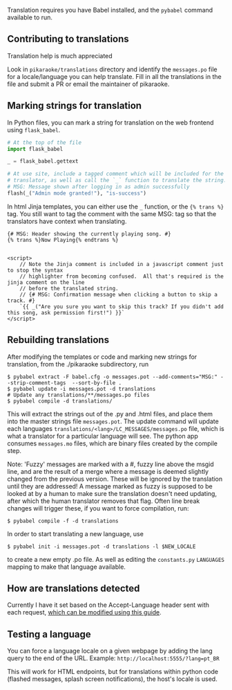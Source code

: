 Translation requires you have Babel installed, and the `pybabel` command available to run.

## Contributing to translations

Translation help is much appreciated

Look in `pikaraoke/translations` directory and identify the `messages.po` file for a locale/language you can help translate. Fill in all the translations in the file and submit a PR or email the maintainer of pikaraoke.

## Marking strings for translation

In Python files, you can mark a string for translation on the web frontend using `flask_babel`.

```python
# At the top of the file
import flask_babel

_ = flask_babel.gettext

# At use site, include a tagged comment which will be included for the
# translator, as well as call the `_` function to translate the string.
# MSG: Message shown after logging in as admin successfully
flash(_("Admin mode granted!"), "is-success")
```

In html Jinja templates, you can either use the `_` function, or the `{% trans %}` tag.
You still want to tag the comment with the same MSG: tag so that the translators have context
when translating.

```jinja
{# MSG: Header showing the currently playing song. #}
{% trans %}Now Playing{% endtrans %}


<script>
    // Note the Jinja comment is included in a javascript comment just to stop the syntax
    // highlighter from becoming confused.  All that's required is the jinja comment on the line
    // before the translated string.
    // {# MSG: Confirmation message when clicking a button to skip a track. #}
    `{{ _("Are you sure you want to skip this track? If you didn't add this song, ask permission first!") }}`
</script>
```

## Rebuilding translations

After modifying the templates or code and marking new strings for translation,
from the ./pikaraoke subdirectory, run

```shell
$ pybabel extract -F babel.cfg -o messages.pot --add-comments="MSG:" --strip-comment-tags  --sort-by-file .
$ pybabel update -i messages.pot -d translations
# Update any translations/**/messages.po files
$ pybabel compile -d translations/
```

This will extract the strings out of the .py and .html files, and place them into the master strings file `messages.pot`.
The update command will update each languages `translations/<lang>/LC_MESSAGES/messages.po`
file, which is what a translator for a particular language will see. The python app consumes `messages.mo` files,
which are binary files created by the compile step.

Note: 'Fuzzy' messages are marked with a #, fuzzy line above the msgid line, and are the result of a merge where a message is deemed slightly changed from the previous version. These will be ignored by the translation until they are addressed! A message marked as fuzzy is supposed to be looked at by a human to make sure the translation doesn't need updating, after which the human translator removes that flag. Often line break changes will trigger these, if you want to force compilation, run:

```shell
$ pybabel compile -f -d translations
```

In order to start translating a new language, use

```shell
$ pybabel init -i messages.pot -d translations -l $NEW_LOCALE
```

to create a new empty .po file.
As well as editing the `constants.py` `LANGUAGES` mapping to make that language available.

## How are translations detected

Currently I have it set based on the Accept-Language header sent with each request,
[which can be modified using this guide][accept-language-chrome].

## Testing a language

You can force a language locale on a given webpage by adding the lang query to the end of the URL. Example: `http://localhost:5555/?lang=pt_BR`

This will work for HTML endpoints, but for translations within python code (flashed messages, splash screen notifications), the host's locale is used.

[accept-language-chrome]: https://support.google.com/pixelslate/answer/173424?hl=en&co=GENIE.Platform%3DDesktop
